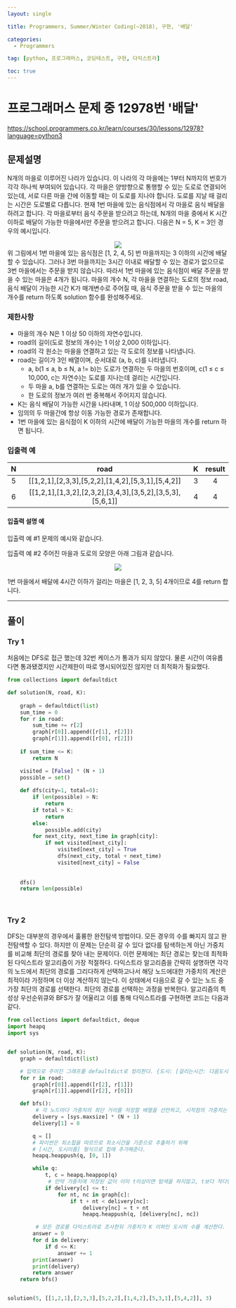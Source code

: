 ```yaml
---
layout: single

title: Programmers, Summer/Winter Coding(~2018), 구현, '배달'

categories:
  - Programmers

tag: [python, 프로그래머스, 코딩테스트, 구현, 다익스트라]

toc: true
---
```

# 프로그래머스 문제 중 12978번 '배달'   

<a href="https://school.programmers.co.kr/learn/courses/30/lessons/12978?language=python3">https://school.programmers.co.kr/learn/courses/30/lessons/12978?language=python3</a>


## 문제설명   
N개의 마을로 이루어진 나라가 있습니다. 이 나라의 각 마을에는 1부터 N까지의 번호가 각각 하나씩 부여되어 있습니다. 각 마을은 양방향으로 통행할 수 있는 도로로 연결되어 있는데, 서로 다른 마을 간에 이동할 때는 이 도로를 지나야 합니다. 도로를 지날 때 걸리는 시간은 도로별로 다릅니다. 현재 1번 마을에 있는 음식점에서 각 마을로 음식 배달을 하려고 합니다. 각 마을로부터 음식 주문을 받으려고 하는데, N개의 마을 중에서 K 시간 이하로 배달이 가능한 마을에서만 주문을 받으려고 합니다. 다음은 N = 5, K = 3인 경우의 예시입니다.   

<center>
  <img src="https://grepp-programmers.s3.ap-northeast-2.amazonaws.com/files/production/d7779d88-084c-4ffa-ae9f-2a42f97d3bbf/%E1%84%87%E1%85%A2%E1%84%83%E1%85%A1%E1%86%AF_1_uxun8t.png">
</center>   
위 그림에서 1번 마을에 있는 음식점은 [1, 2, 4, 5] 번 마을까지는 3 이하의 시간에 배달할 수 있습니다. 그러나 3번 마을까지는 3시간 이내로 배달할 수 있는 경로가 없으므로 3번 마을에서는 주문을 받지 않습니다. 따라서 1번 마을에 있는 음식점이 배달 주문을 받을 수 있는 마을은 4개가 됩니다.
마을의 개수 N, 각 마을을 연결하는 도로의 정보 road, 음식 배달이 가능한 시간 K가 매개변수로 주어질 때, 음식 주문을 받을 수 있는 마을의 개수를 return 하도록 solution 함수를 완성해주세요.

### 제한사항
 + 마을의 개수 N은 1 이상 50 이하의 자연수입니다.
 + road의 길이(도로 정보의 개수)는 1 이상 2,000 이하입니다.
 + road의 각 원소는 마을을 연결하고 있는 각 도로의 정보를 나타냅니다.
 + road는 길이가 3인 배열이며, 순서대로 (a, b, c)를 나타냅니다.
     + a, b(1 ≤ a, b ≤ N, a != b)는 도로가 연결하는 두 마을의 번호이며, c(1 ≤ c ≤ 10,000, c는 자연수)는 도로를 지나는데 걸리는 시간입니다.
     + 두 마을 a, b를 연결하는 도로는 여러 개가 있을 수 있습니다.
     + 한 도로의 정보가 여러 번 중복해서 주어지지 않습니다.
 + K는 음식 배달이 가능한 시간을 나타내며, 1 이상 500,000 이하입니다.
 + 임의의 두 마을간에 항상 이동 가능한 경로가 존재합니다.
 + 1번 마을에 있는 음식점이 K 이하의 시간에 배달이 가능한 마을의 개수를 return 하면 됩니다.   

### 입출력 예   
|N|road|K|result|
|:-:|:-:|:-:|:-:|
|5|[[1,2,1],[2,3,3],[5,2,2],[1,4,2],[5,3,1],[5,4,2]]|3|4|
|6|[[1,2,1],[1,3,2],[2,3,2],[3,4,3],[3,5,2],[3,5,3],[5,6,1]]|4|4|

#### 입출력 설명 예
입출력 예 #1
문제의 예시와 같습니다.

입출력 예 #2
주어진 마을과 도로의 모양은 아래 그림과 같습니다.   
<center>
  <img src="https://grepp-programmers.s3.ap-northeast-2.amazonaws.com/files/production/993685f2-6b97-4fe3-85b5-47c085dc1bf3/%E1%84%87%E1%85%A2%E1%84%83%E1%85%A1%E1%86%AF_3_njc7kq.png">
</center>   

1번 마을에서 배달에 4시간 이하가 걸리는 마을은 [1, 2, 3, 5] 4개이므로 4를 return 합니다.


---   

## 풀이
### Try 1   

처음에는 DFS로 접근 했는데 32번 케이스가 통과가 되지 않았다. 물론 시간이 여유롭다면 통과됐겠지만 시간제한이 따로 명시되어있진 않지만 더 최적화가 필요했다.

```python
from collections import defaultdict

def solution(N, road, K):
    
    graph = defaultdict(list)
    sum_time = 0
    for r in road:
        sum_time += r[2]
        graph[r[0]].append([r[1], r[2]])
        graph[r[1]].append([r[0], r[2]])
    
    if sum_time <= K:
        return N

    visited = [False] * (N + 1)
    possible = set()
    
    def dfs(city=1, total=0):
        if len(possible) > N:
            return
        if total > K:
            return
        else:
            possible.add(city)
        for next_city, next_time in graph[city]:
            if not visited[next_city]:
                visited[next_city] = True
                dfs(next_city, total + next_time)
                visited[next_city] = False
            
            
    dfs()
    return len(possible)
                
        
```
### Try 2
DFS는 대부분의 경우에서 훌륭한 완전탐색 방법이다. 모든 경우의 수를 빠지지 않고 완전탐색할 수 있다. 하지만 이 문제는 단순히 갈 수 있다 없다를 탐색하는게 아닌 가중치를 비교해 최단의 경로를 찾아 내는 문제이다. 이런 문제에는 최단 경로는 찾는데 최적화된 다익스트라 알고리즘이 가장 적절하다. 다익스트라 알고리즘을 간략히 설명하면 각각의 노드에서 최단의 경로를 그리다하게 선택하고나서 해당 노드에대한 가중치의 계산은 최적이라 가정하며 더 이상 계산하지 않는다. 이 상태에서 다음으로 갈 수 있는 노드 중 가장 최단의 경로를 선택한다. 최단의 경로를 선택하는 과정을 반복한다. 알고리즘의 특성상 우선순위큐와 BFS가 잘 어울리고 이를 통해 다익스트라를 구현하면 코드는 다음과 같다.

```python
from collections import defaultdict, deque
import heapq
import sys


def solution(N, road, K):
    graph = defaultdict(list)

    # 입력으로 주어진 그래프를 defaultdict로 정리한다. {도시: [걸리는시간: 다음도시]}
    for r in road:
        graph[r[0]].append([r[2], r[1]])
        graph[r[1]].append([r[2], r[0]])

    def bfs():
         # 각 노드마다 가중치의 최단 거리를 저장할 배열을 선언하고, 시작점의 가중치는 0으로 초기화한다.
        delivery = [sys.maxsize] * (N + 1)
        delivery[1] = 0

        q = []
        # 파이썬은 최소힙을 따르므로 최소시간을 기준으로 추출하기 위해
        # [시간, 도시이름] 형식으로 힙에 추가해준다.
        heapq.heappush(q, [0, 1])

        while q:
            t, c = heapq.heappop(q)
             # 만약 가중치에 저장된 값이 이미 t이상이면 탐색을 하지않고, t보다 작다면 탐색한다.
            if delivery[c] <= t:
                for nt, nc in graph[c]:
                    if t + nt < delivery[nc]:
                        delivery[nc] = t + nt
                        heapq.heappush(q, [delivery[nc], nc])

         # 모든 경로를 다익스트라로 조사한뒤 가중치가 K 이하인 도시의 수를 계산한다.
        answer = 0
        for d in delivery:
            if d <= K:
                answer += 1
        print(answer)
        print(delivery)
        return answer
    return bfs()


solution(5, [[1,2,1],[2,3,3],[5,2,2],[1,4,2],[5,3,1],[5,4,2]], 3)
```